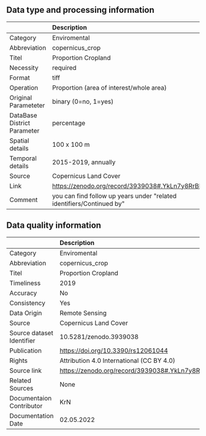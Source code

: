 ## Data type and processing information 

|                             | Description                                                           |
|:----------------------------|:----------------------------------------------------------------------|
| Category                    | Enviromental                                                          |
| Abbreviation                | copernicus_crop                                                       |
| Titel                       | Proportion Cropland                                                   |
| Necessity                   | required                                                              |
| Format                      | tiff                                                                  |
| Operation                   | Proportion (area of interest/whole area)                              |
| Original Parameteter        | binary (0=no, 1=yes)                                                  |
| DataBase District Parameter | percentage                                                            |
| Spatial details             | 100 x 100 m                                                           |
| Temporal details            | 2015-2019, annually                                                   |
| Source                      | Copernicus Land Cover                                                 |
| Link                        | https://zenodo.org/record/3939038#.YkLn7y8RrBI                        |
| Comment                     | you can find follow up years under "related identifiers/Continued by" |

## Data quality information 

|                           | Description                                    |
|:--------------------------|:-----------------------------------------------|
| Category                  | Enviromental                                   |
| Abbreviation              | copernicus_crop                                |
| Titel                     | Proportion Cropland                            |
| Timeliness                | 2019                                           |
| Accuracy                  | No                                             |
| Consistency               | Yes                                            |
| Data Origin               | Remote Sensing                                 |
| Source                    | Copernicus Land Cover                          |
| Source dataset Identifier | 10.5281/zenodo.3939038                         |
| Publication               | https://doi.org/10.3390/rs12061044             |
| Rights                    | Attribution 4.0 International (CC BY 4.0)      |
| Source link               | https://zenodo.org/record/3939038#.YkLn7y8RrBI |
| Related Sources           | None                                           |
| Documentaion Contributor  | KrN                                            |
| Documentation Date        | 02.05.2022                                     |